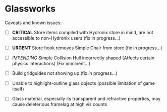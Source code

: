 
# Glassworks

Caveats and known issues:
- [ ] **CRITICAL** Store items compiled with Hydronix store in mind, are not accessible to non-Hydronix users (fix in progress...)
- [ ] **URGENT** Store hook removes Simple Chair from store (fix in progress...)
- [ ] _IMPENDING_ Simple Collision Hull incorrectly shaped (Affects certain physics interactions) (Fix imminent...)
- [ ] Build gridguides not showing up (fix in progress...)
- [ ] Unable to highlight-outline glass objects (possible limitation of game itself)
- [ ] Glass material, especially its transparent and refractive properties, may cause deleterious framelag at high vis counts

